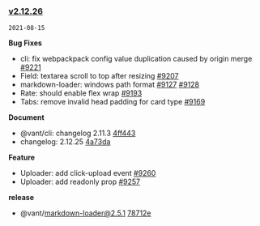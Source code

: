 ### [v2.12.26](https://github.com/youzan/vant/compare/v2.12.25...v2.12.26)

`2021-08-15`

**Bug Fixes**

- cli: fix webpackpack config value duplication caused by origin merge [#9221](https://github.com/youzan/vant/issues/9221)
- Field: textarea scroll to top after resizing [#9207](https://github.com/youzan/vant/issues/9207)
- markdown-loader: windows path format [#9127](https://github.com/youzan/vant/issues/9127) [#9128](https://github.com/youzan/vant/issues/9128)
- Rate: should enable flex wrap [#9193](https://github.com/youzan/vant/issues/9193)
- Tabs: remove invalid head padding for card type [#9169](https://github.com/youzan/vant/issues/9169)

**Document**

- @vant/cli: changelog 2.11.3 [4ff443](https://github.com/youzan/vant/commit/4ff44356fa58388b572633c9516cbfe5c4a485b4)
- changelog: 2.12.25 [4a73da](https://github.com/youzan/vant/commit/4a73da768f7979c8212ef62f43762272095f9eaf)

**Feature**

- Uploader: add click-upload event [#9260](https://github.com/youzan/vant/issues/9260)
- Uploader: add readonly prop [#9257](https://github.com/youzan/vant/issues/9257)

**release**

- @vant/markdown-loader@2.5.1 [78712e](https://github.com/youzan/vant/commit/78712e135d304b35514c81e192e8410c67a226d5)
